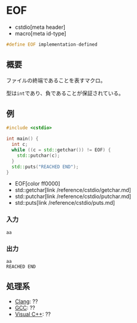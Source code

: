 # EOF
* cstdio[meta header]
* macro[meta id-type]

```cpp
#define EOF implementation-defined
```

## 概要
ファイルの終端であることを表すマクロ。

型は`int`であり、負であることが保証されている。

## 例
```cpp example
#include <cstdio>

int main() {
  int c;
  while ((c = std::getchar()) != EOF) {
    std::putchar(c);
  }
  std::puts("REACHED END");
}

```
* EOF[color ff0000]
* std::getchar[link /reference/cstdio/getchar.md]
* std::putchar[link /reference/cstdio/putchar.md]
* std::puts[link /reference/cstdio/puts.md]

### 入力
```
aa
```

### 出力
```
aa
REACHED END
```


## 処理系

- [Clang](/implementation.md#clang): ??
- [GCC](/implementation.md#gcc): ??
- [Visual C++](/implementation.md#visual_cpp): ??
